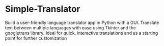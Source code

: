 # Simple-Translator
Build a user-friendly language translator app in Python with a GUI. Translate text between multiple languages with ease using Tkinter and the googletrans library. Ideal for quick, interactive translations and as a starting point for further customization
